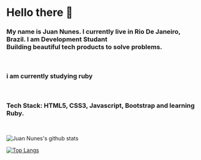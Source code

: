 
# Hello there :wave:

<h3> 
 My name is Juan Nunes. I currently live in Rio De Janeiro, Brazil. I am <strong>Development Studant</strong> <br>
  Building beautiful tech products to solve problems.
</h3>
<br>
<h3>
i am currently studying ruby
</h3>

<br>
<h3>
  Tech Stack: <strong>HTML5, CSS3, Javascript, Bootstrap and learning Ruby.</strong>
</h3>

<br>

![Juan Nunes's github stats](https://github-readme-stats.vercel.app/api?username=juannunesz&hide=contribs,prs&show_icons=true&theme=radical)


[![Top Langs](https://github-readme-stats.vercel.app/api/top-langs/?username=juannunesz&layout=compact&theme=radical)](https://github.com/juannunesz/github-readme-stats)
